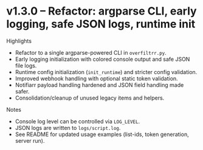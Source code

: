 # v1.3.0 – Refactor: argparse CLI, early logging, safe JSON logs, runtime init

Highlights

- Refactor to a single argparse-powered CLI in `overfiltrr.py`.
- Early logging initialization with colored console output and safe JSON file logs.
- Runtime config initialization (`init_runtime`) and stricter config validation.
- Improved webhook handling with optional static token validation.
- Notifiarr payload handling hardened and JSON field handling made safer.
- Consolidation/cleanup of unused legacy items and helpers.

Notes

- Console log level can be controlled via `LOG_LEVEL`.
- JSON logs are written to `logs/script.log`.
- See README for updated usage examples (list-ids, token generation, server run).

